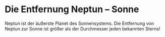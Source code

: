 # Die Entfernung Neptun – Sonne

Neptun ist der äußerste Planet des Sonnensystems. Die Entfernung von Neptun zur
Sonne ist größer als der Durchmesser jeden bekannten Sterns!
